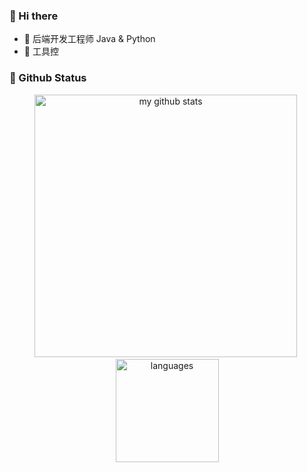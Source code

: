 ###  :tada: Hi there
- :bookmark: 后端开发工程师 Java & Python
- :hammer: 工具控
### 🌟 Github Status
<p align="center">
<img src="https://github-readme-stats.vercel.app/api?username=hczs&show_icons=true" alt="my github stats" width="420"/>&nbsp;
  <img src="https://github-readme-stats.vercel.app/api/top-langs/?username=hczs&layout=compact" alt="languages" height="165">
</p>
